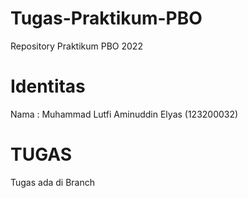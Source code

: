 # Tugas-Praktikum-PBO
Repository Praktikum PBO 2022
# Identitas
Nama : Muhammad Lutfi Aminuddin Elyas (123200032)
# TUGAS
Tugas ada di Branch
